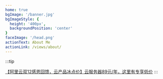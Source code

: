 ```yaml
---
home: true
bgImage: '/banner.jpg'
bgImageStyle: {
  height: '400px',
  backgroundPosition: 'center'
}
faceImage: '/head.png'
actionText: About Me
actionLink: /views/about/
---
```


:::tip

[【阿里云双12感恩回馈，云产品冰点价】云服务器89元/年，这里有专享低价](https://www.aliyun.com/minisite/goods?userCode=r04ku8tz&share_source=copy_link)
:::

<style>
.home-blog .home-blog-wrapper .info-wrapper {
  position: sticky;
  top: 70px;
}
</style>